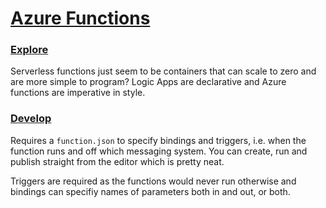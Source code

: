 # [Azure Functions](https://learn.microsoft.com/en-us/training/paths/implement-azure-functions/)

### [Explore](https://learn.microsoft.com/en-us/training/modules/explore-azure-functions/)
Serverless functions just seem to be containers that can scale to zero and are more simple to program? Logic Apps are declarative 
and Azure functions are imperative in style.

### [Develop](https://learn.microsoft.com/en-us/training/modules/develop-azure-functions/)
Requires a `function.json` to specify bindings and triggers, i.e. when the function runs and off which messaging system.
You can create, run and publish straight from the editor which is pretty neat.

Triggers are required as the functions would never run otherwise and bindings can specifiy names of parameters both in 
and out, or both.

